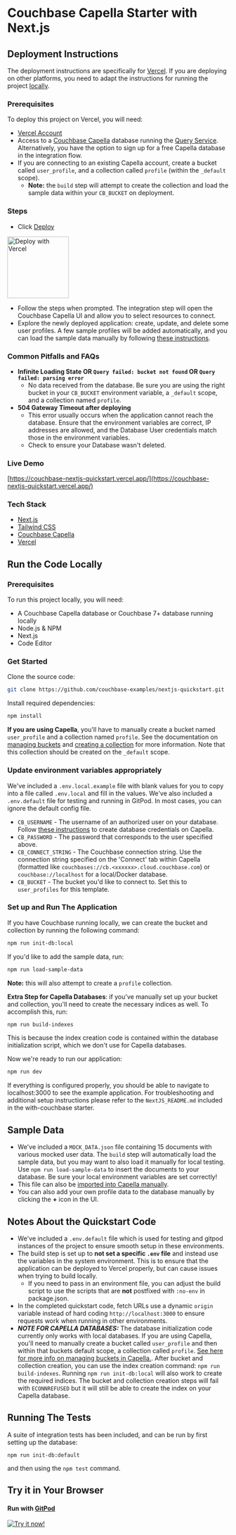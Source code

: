 # Couchbase Capella Starter with Next.js

## Deployment Instructions

The deployment instructions are specifically for [Vercel](https://vercel.com/). If you are deploying on other platforms, you need to adapt the instructions for running the project [locally](#run-the-code-locally).

### Prerequisites

To deploy this project on Vercel, you will need:

- [Vercel Account](https://vercel.com/signup)
- Access to a [Couchbase Capella](https://cloud.couchbase.com/) database running the [Query Service](https://docs.couchbase.com/server/current/learn/services-and-indexes/services/query-service.html). Alternatively, you have the option to sign up for a free Capella database in the integration flow.
- If you are connecting to an existing Capella account, create a bucket called `user_profile`, and a collection called `profile` (within the `_default` scope).
  - **Note:** the `build` step will attempt to create the collection and load the sample data within your `CB_BUCKET` on deployment.

### Steps

- Click [Deploy](https://vercel.com/new/clone?repository-url=https%3A%2F%2Fgithub.com%2Fcouchbase-examples%2Fnextjs-quickstart&project-name=couchbase-nextjs-quickstart&repository-name=couchbase-nextjs-quickstart&developer-id=oac_5eS7l7O4wvTE47rCKEYSFLQT&integration-ids=oac_5eS7l7O4wvTE47rCKEYSFLQT)

<a href="https://vercel.com/new/clone?repository-url=https%3A%2F%2Fgithub.com%2Fcouchbase-examples%2Fnextjs-quickstart&project-name=couchbase-nextjs-quickstart&repository-name=couchbase-nextjs-quickstart&developer-id=oac_5eS7l7O4wvTE47rCKEYSFLQT&integration-ids=oac_5eS7l7O4wvTE47rCKEYSFLQT"><img src="https://vercel.com/button" alt="Deploy with Vercel" width="140px"/></a>

- Follow the steps when prompted. The integration step will open the Couchbase Capella UI and allow you to select resources to connect.
- Explore the newly deployed application: create, update, and delete some user profiles. A few sample profiles will be added automatically, and you can load the sample data manually by following [these instructions](#sample-data).

### Common Pitfalls and FAQs

- **Infinite Loading State OR `Query failed: bucket not found` OR `Query failed: parsing error`**
  - No data received from the database. Be sure you are using the right bucket in your `CB_BUCKET` environment variable, a `_default` scope, and a collection named `profile`.
- **504 Gateway Timeout after deploying**
  - This error usually occurs when the application cannot reach the database. Ensure that the environment variables are correct, IP addresses are allowed, and the Database User credentials match those in the environment variables.
  - Check to ensure your Database wasn't deleted.

### Live Demo

[https://couchbase-nextjs-quickstart.vercel.app/](https://couchbase-nextjs-quickstart.vercel.app/)

### Tech Stack

- [Next.js](https://nextjs.org/)
- [Tailwind CSS](https://tailwindcss.com/)
- [Couchbase Capella](https://cloud.couchbase.com/sign-in)
- [Vercel](https://vercel.com/)

## Run the Code Locally

### Prerequisites

To run this project locally, you will need:

- A Couchbase Capella database or Couchbase 7+ database running locally
- Node.js & NPM
- Next.js
- Code Editor

### Get Started

Clone the source code:

```sh
git clone https://github.com/couchbase-examples/nextjs-quickstart.git
```

Install required dependencies:

```sh
npm install
```

**If you are using Capella**, you'll have to manually create a bucket named `user_profile` and a collection named `profile`. See the documentation on [managing buckets](https://docs.couchbase.com/cloud/clusters/data-service/manage-buckets.html) and [creating a collection](https://docs.couchbase.com/cloud/clusters/data-service/scopes-collections.html#create-a-collection) for more information. Note that this collection should be created on the `_default` scope.

### Update environment variables appropriately

We've included a `.env.local.example` file with blank values for you to copy into a file called `.env.local` and fill in the values. We've also included a `.env.default` file for testing and running in GitPod. In most cases, you can ignore the default config file.

- `CB_USERNAME` - The username of an authorized user on your database. Follow [these instructions](https://docs.couchbase.com/cloud/clusters/manage-database-users.html#create-database-credentials) to create database credentials on Capella.
- `CB_PASSWORD` - The password that corresponds to the user specified above.
- `CB_CONNECT_STRING` - The Couchbase connection string. Use the connection string specified on the 'Connect' tab within Capella (formatted like `couchbases://cb.<xxxxxx>.cloud.couchbase.com`) or `couchbase://localhost` for a local/Docker database.
- `CB_BUCKET` - The bucket you'd like to connect to. Set this to `user_profiles` for this template.

### Set up and Run The Application

If you have Couchbase running locally, we can create the bucket and collection by running the following command:

```sh
npm run init-db:local
```

If you'd like to add the sample data, run:

```sh
npm run load-sample-data
```

**Note:** this will also attempt to create a `profile` collection.

**Extra Step for Capella Databases**: if you've manually set up your bucket and collection, you'll need to create the necessary indices as well. To accomplish this, run:

```sh
npm run build-indexes
```

This is because the index creation code is contained within the database initialization script, which we don't use for Capella databases.

Now we're ready to run our application:

```sh
npm run dev
```

If everything is configured properly, you should be able to navigate to localhost:3000 to see the example application. For troubleshooting and additional setup instructions please refer to the `NextJS_README.md` included in the with-couchbase starter.

## Sample Data

- We've included a `MOCK_DATA.json` file containing 15 documents with various mocked user data. The `build` step will automatically load the sample data, but you may want to also load it manually for local testing. Use `npm run load-sample-data` to insert the documents to your database. Be sure your local environment variables are set correctly!
- This file can also be [imported into Capella manually](https://docs.couchbase.com/cloud/clusters/data-service/import-data-documents.html).
- You can also add your own profile data to the database manually by clicking the **+** icon in the UI.

## Notes About the Quickstart Code

- We've included a `.env.default` file which is used for testing and gitpod instances of the project to ensure smooth setup in these environments.
- The build step is set up to **not set a specific `.env` file** and instead use the variables in the system environment. This is to ensure that the application can be deployed to Vercel properly, but can cause issues when trying to build locally.
  - If you need to pass in an environment file, you can adjust the build script to use the scripts that are **not** postfixed with `:no-env` in package.json.
- In the completed quickstart code, fetch URLs use a dynamic `origin` variable instead of hard coding `http://localhost:3000` to ensure requests work when running in other environments.
- _**NOTE FOR CAPELLA DATABASES:**_ The database initialization code currently only works with local databases. If you are using Capella, you'll need to manually create a bucket called `user_profile` and then within that buckets default scope, a collection called `profile`. [See here for more info on managing buckets in Capella.](https://docs.couchbase.com/cloud/clusters/data-service/manage-buckets.html). After bucket and collection creation, you can use the index creation command: `npm run build-indexes`. Running `npm run init-db:local` will also work to create the required indices. The bucket and collection creation steps will fail with `ECONNREFUSED` but it will still be able to create the index on your Capella database.

## Running The Tests

A suite of integration tests has been included, and can be run by first setting up the database:

```
npm run init-db:default
```

and then using the `npm test` command.

## Try it in Your Browser

#### Run with [GitPod](https://gitpod.io/#https://github.com/couchbase-examples/nextjs-quickstart)

[![Try it now!](https://da-demo-images.s3.amazonaws.com/runItNow_outline.png?couchbase-example=nextjs-quickstart-repo&source=github)](https://gitpod.io/#https://github.com/couchbase-examples/nextjs-quickstart)
